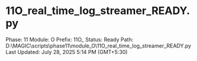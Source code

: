 # 11O_real_time_log_streamer_READY.py

Phase: 11
Module: O
Prefix: 11O_
Status: Ready
Path: D:\MAGIC\scripts\phase11\module_O\11O_real_time_log_streamer_READY.py
Last Updated: July 28, 2025 5:14 PM (GMT+5:30)

